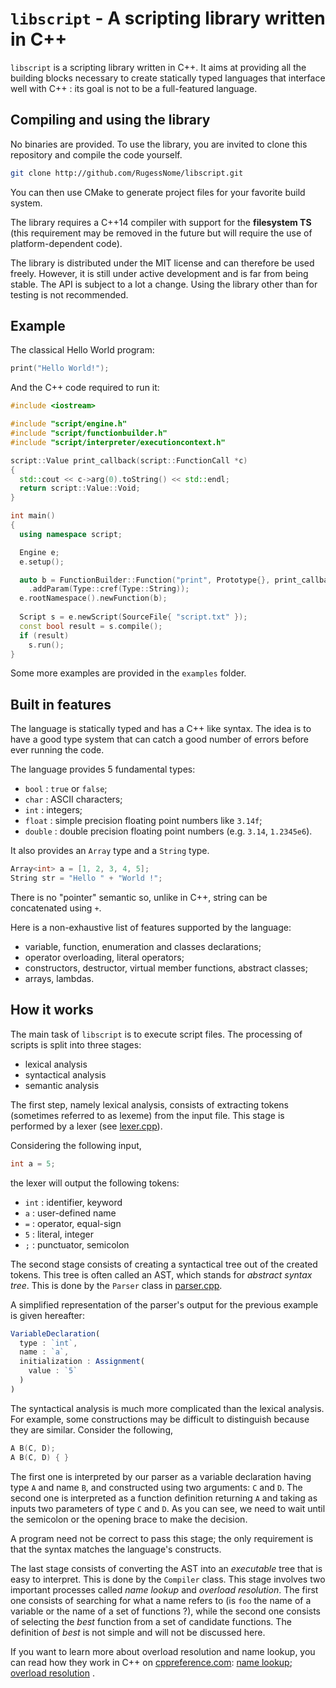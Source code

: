 

# `libscript` - A scripting library written in C++

`libscript` is a scripting library written in C++. 
It aims at providing all the building blocks necessary to create 
statically typed languages that interface well with C++ : its goal
is not to be a full-featured language.


## Compiling and using the library

No binaries are provided. To use the library, you are invited to clone 
this repository and compile the code yourself. 

```bash
git clone http://github.com/RugessNome/libscript.git
```

You can then use CMake to generate project files for your favorite build system.

The library requires a C\++14 compiler with support for the **filesystem TS** 
(this requirement may be removed in the future but will require the use of 
platform-dependent code).

The library is distributed under the MIT license and can therefore be used 
freely. 
However, it is still under active development and is far from being stable.
The API is subject to a lot a change.
Using the library other than for testing is not recommended.


## Example

The classical Hello World program:
```cpp
print("Hello World!");
```

And the C++ code required to run it:
```cpp
#include <iostream>

#include "script/engine.h"
#include "script/functionbuilder.h"
#include "script/interpreter/executioncontext.h"

script::Value print_callback(script::FunctionCall *c)
{
  std::cout << c->arg(0).toString() << std::endl;
  return script::Value::Void;
}

int main()
{
  using namespace script;

  Engine e;
  e.setup();

  auto b = FunctionBuilder::Function("print", Prototype{}, print_callback)
    .addParam(Type::cref(Type::String));
  e.rootNamespace().newFunction(b);
  
  Script s = e.newScript(SourceFile{ "script.txt" });
  const bool result = s.compile();
  if (result)
    s.run();
}
```

Some more examples are provided in the `examples` folder.

## Built in features

The language is statically typed and has a C++ like syntax.
The idea is to have a good type system that can catch a good number of errors 
before ever running the code.

The language provides 5 fundamental types:
- `bool` : `true` or `false`;
- `char` : ASCII characters;
- `int` : integers;
- `float` : simple precision floating point numbers like `3.14f`;
- `double` : double precision floating point numbers (e.g. `3.14`, `1.2345e6`).

It also provides an `Array` type and a `String` type. 
```cpp
Array<int> a = [1, 2, 3, 4, 5];
String str = "Hello " + "World !";
```
There is no "pointer" semantic so, unlike in C++, string can be concatenated using `+`. 

Here is a non-exhaustive list of features supported by the language:
- variable, function, enumeration and classes declarations;
- operator overloading, literal operators;
- constructors, destructor, virtual member functions, abstract classes;
- arrays, lambdas.


## How it works

The main task of `libscript` is to execute script files. 
The processing of scripts is split into three stages:
- lexical analysis
- syntactical analysis
- semantic analysis

The first step, namely lexical analysis, consists of extracting 
tokens (sometimes referred to as lexeme) from the input file. 
This stage is performed by a lexer (see [lexer.cpp](src/parser/lexer.cpp)). 

Considering the following input, 
```cpp
int a = 5;
```
the lexer will output the following tokens:
- `int` : identifier, keyword
- `a` : user-defined name
- `=` : operator, equal-sign
- `5` : literal, integer
- `;` : punctuator, semicolon

The second stage consists of creating a syntactical tree out of the 
created tokens. This tree is often called an AST, which stands for 
*abstract syntax tree*.
This is done by the `Parser` class in [parser.cpp](src/parser/parser.cpp).

A simplified representation of the parser's output for the previous 
example is given hereafter:
```js
VariableDeclaration(
  type : `int`,
  name : `a`,
  initialization : Assignment(
    value : `5`
  )
)
```

The syntactical analysis is much more complicated than the lexical 
analysis. 
For example, some constructions may be difficult to distinguish because 
they are similar.
Consider the following,
```cpp
A B(C, D);
A B(C, D) { }
```
The first one is interpreted by our parser as a variable declaration 
having type `A` and name `B`, and constructed using two arguments: 
`C` and `D`.
The second one is interpreted as a function definition returning `A` 
and taking as inputs two parameters of type `C` and `D`.
As you can see, we need to wait until the semicolon or the opening 
brace to make the decision.

A program need not be correct to pass this stage; the only requirement 
is that the syntax matches the language's constructs.


The last stage consists of converting the AST into an *executable* tree 
that is easy to interpret.
This is done by the `Compiler` class.
This stage involves two important processes called *name lookup* and 
*overload resolution*. The first one consists of searching for what a name 
refers to (is `foo` the name of a variable or the name of a set of functions ?), 
while the second one consists of selecting the *best* function from a set 
of candidate functions. The definition of *best* is not simple and will not 
be discussed here.

If you want to learn more about overload resolution and name lookup, you can 
read how they work in C++ on [cppreference.com](http://en.cppreference.com/w/):
[name lookup](http://en.cppreference.com/w/cpp/language/lookup); 
[overload resolution](http://en.cppreference.com/w/cpp/language/overload_resolution) .
